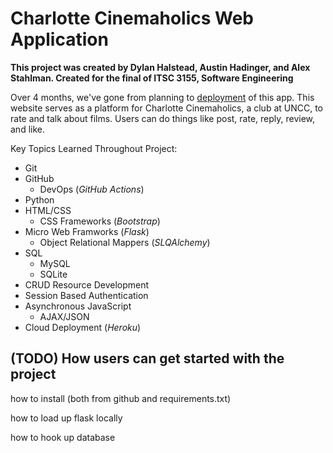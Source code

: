 # Charlotte Cinemaholics Web Application
**This project was created by Dylan Halstead, Austin Hadinger, and Alex Stahlman. Created for the final of ITSC 3155, Software Engineering**

Over 4 months, we've gone from planning to [deployment](https://github.com/DylanHalstead/3155_Final/) of this app. This website serves as a platform for Charlotte Cinemaholics, a club at UNCC, to rate and talk about films. Users can do things like post, rate, reply, review, and like.

Key Topics Learned Throughout Project:
- Git
- GitHub
    - DevOps (_GitHub Actions_)
- Python
- HTML/CSS
    - CSS Frameworks (_Bootstrap_)
- Micro Web Framworks (_Flask_)
    - Object Relational Mappers (_SLQAlchemy_)
- SQL
    - MySQL
    - SQLite
- CRUD Resource Development
- Session Based Authentication
- Asynchronous JavaScript
    - AJAX/JSON
- Cloud Deployment (_Heroku_)

## (TODO) How users can get started with the project

how to install (both from github and requirements.txt)

how to load up flask locally

how to hook up database
